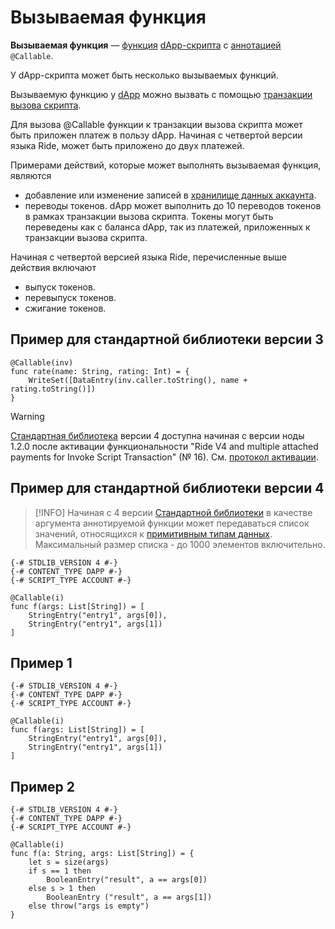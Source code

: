# Вызываемая функция

**Вызываемая функция** — [функция](/ride/functions.md) [dApp-скрипта](/ride/script/script-types/dapp-script.md) с [аннотацией](/ride/functions/annotations.md) `@Callable`.

У dApp-скрипта может быть несколько вызываемых функций.

Вызываемую функцию у [dApp](/blockchain/account/dapp.md) можно вызвать с помощью [транзакции вызова скрипта](/blockchain/transaction-type/invoke-script-transaction.md).

Для вызова @Callable функции к транзакции вызова скрипта может быть приложен платеж в пользу dApp. Начиная с четвертой версии языка Ride, может быть приложено до двух платежей.

Примерами действий, которые может выполнять вызываемая функция, являются

* добавление или изменение записей в [хранилище данных аккаунта](/blockchain/account/account-data-storage.md).
* переводы токенов. dApp может выполнить до 10 переводов токенов в рамках транзакции вызова скрипта. Токены могут быть переведены как с баланса dApp, так из платежей, приложенных к транзакции вызова скрипта.

Начиная с четвертой версией языка Ride, перечисленные выше действия включают

* выпуск токенов.
* перевыпуск токенов.
* сжигание токенов.

## Пример для стандартной библиотеки версии 3

```ride
@Callable(inv)
func rate(name: String, rating: Int) = {
    WriteSet([DataEntry(inv.caller.toString(), name + rating.toString()])
}
```

> [!WARNING]
> [Стандартная библиотека](/ride/script/standart-library.md) версии 4 доступна начиная с версии ноды 1.2.0 после активации функциональности "Ride V4 and multiple attached payments for Invoke Script Transaction" (№ 16). См. [протокол активации](/platform-features/activation-protocol.md).

## Пример для стандартной библиотеки версии 4

> [!INFO]
> Начиная с 4 версии [Стандартной библиотеки](/ru/ride/script/standard-library.md) в качестве аргумента аннотируемой функции может передаваться список значений, относящихся к [примитивным типам данных](https://ru.wikipedia.org/wiki/Простой_тип). Максимальный размер списка - до 1000 элементов включительно.

```ride
{-# STDLIB_VERSION 4 #-}
{-# CONTENT_TYPE DAPP #-}
{-# SCRIPT_TYPE ACCOUNT #-}
  
@Callable(i)
func f(args: List[String]) = [
    StringEntry("entry1", args[0]),
    StringEntry("entry1", args[1])
]
```

## Пример 1

```ride
{-# STDLIB_VERSION 4 #-}
{-# CONTENT_TYPE DAPP #-}
{-# SCRIPT_TYPE ACCOUNT #-}
  
@Callable(i)
func f(args: List[String]) = [
    StringEntry("entry1", args[0]),
    StringEntry("entry1", args[1])
]
```

## Пример 2

```ride
{-# STDLIB_VERSION 4 #-}
{-# CONTENT_TYPE DAPP #-}
{-# SCRIPT_TYPE ACCOUNT #-}
 
@Callable(i)
func f(a: String, args: List[String]) = {
    let s = size(args)
    if s == 1 then
        BooleanEntry("result", a == args[0])
    else s > 1 then
        BooleanEntry ("result", a == args[1])
    else throw("args is empty")
}
```
